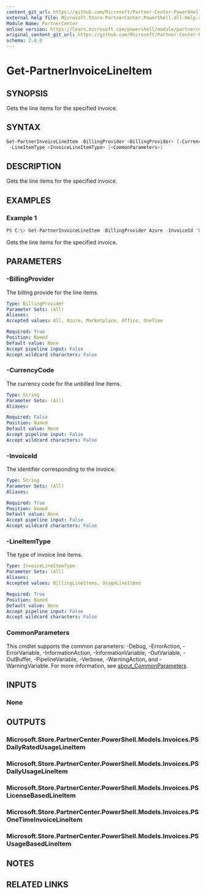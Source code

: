 ```yaml
---
content_git_url: https://github.com/Microsoft/Partner-Center-PowerShell/blob/master/docs/help/Get-PartnerInvoiceLineItem.md
external help file: Microsoft.Store.PartnerCenter.PowerShell.dll-Help.xml
Module Name: PartnerCenter
online version: https://learn.microsoft.com/powershell/module/partnercenter/Get-PartnerInvoiceLineItem
original_content_git_url: https://github.com/Microsoft/Partner-Center-PowerShell/blob/master/docs/help/Get-PartnerInvoiceLineItem.md
schema: 2.0.0
---
```


# Get-PartnerInvoiceLineItem

## SYNOPSIS
Gets the line items for the specified invoice.

## SYNTAX

```powershell
Get-PartnerInvoiceLineItem -BillingProvider <BillingProvider> [-CurrencyCode <String>] -InvoiceId <String>
 -LineItemType <InvoiceLineItemType> [<CommonParameters>]
```

## DESCRIPTION
Gets the line items for the specified invoice.

## EXAMPLES

### Example 1
```powershell
PS C:\> Get-PartnerInvoiceLineItem -BillingProvider Azure -InvoiceId 'D070002ISK' -LineItemType 'BillingLineItems'
```

Gets the line items for the specified invoice.

## PARAMETERS

### -BillingProvider
The billing provide for the line items.

```yaml
Type: BillingProvider
Parameter Sets: (All)
Aliases:
Accepted values: All, Azure, Marketplace, Office, OneTime

Required: True
Position: Named
Default value: None
Accept pipeline input: False
Accept wildcard characters: False
```

### -CurrencyCode
The currency code for the unbilled line items.

```yaml
Type: String
Parameter Sets: (All)
Aliases:

Required: False
Position: Named
Default value: None
Accept pipeline input: False
Accept wildcard characters: False
```

### -InvoiceId
The identifier corresponding to the invoice.

```yaml
Type: String
Parameter Sets: (All)
Aliases:

Required: True
Position: Named
Default value: None
Accept pipeline input: False
Accept wildcard characters: False
```

### -LineItemType
The type of invoice line items.

```yaml
Type: InvoiceLineItemType
Parameter Sets: (All)
Aliases:
Accepted values: BillingLineItems, UsageLineItems

Required: True
Position: Named
Default value: None
Accept pipeline input: False
Accept wildcard characters: False
```

### CommonParameters
This cmdlet supports the common parameters: -Debug, -ErrorAction, -ErrorVariable, -InformationAction, -InformationVariable, -OutVariable, -OutBuffer, -PipelineVariable, -Verbose, -WarningAction, and -WarningVariable. For more information, see [about_CommonParameters](http://go.microsoft.com/fwlink/?LinkID=113216).

## INPUTS

### None

## OUTPUTS

### Microsoft.Store.PartnerCenter.PowerShell.Models.Invoices.PSDailyRatedUsageLineItem

### Microsoft.Store.PartnerCenter.PowerShell.Models.Invoices.PSDailyUsageLineItem

### Microsoft.Store.PartnerCenter.PowerShell.Models.Invoices.PSLicenseBasedLineItem

### Microsoft.Store.PartnerCenter.PowerShell.Models.Invoices.PSOneTimeInvoiceLineItem

### Microsoft.Store.PartnerCenter.PowerShell.Models.Invoices.PSUsageBasedLineItem

## NOTES

## RELATED LINKS
